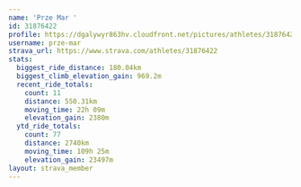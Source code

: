 ```yaml
---
name: 'Prze Mar '
id: 31876422
profile: https://dgalywyr863hv.cloudfront.net/pictures/athletes/31876422/22548952/4/large.jpg
username: prze-mar
strava_url: https://www.strava.com/athletes/31876422
stats:
  biggest_ride_distance: 180.04km
  biggest_climb_elevation_gain: 969.2m
  recent_ride_totals:
    count: 11
    distance: 550.31km
    moving_time: 22h 09m
    elevation_gain: 2380m
  ytd_ride_totals:
    count: 77
    distance: 2740km
    moving_time: 109h 25m
    elevation_gain: 23497m
layout: strava_member
--- 
```

